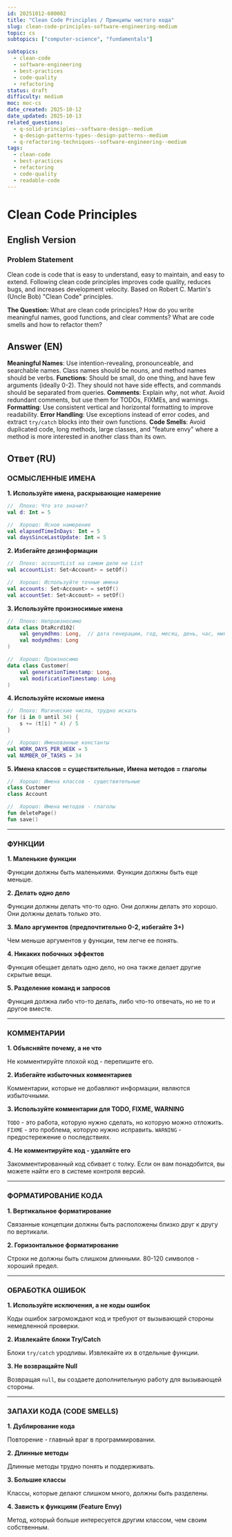 ```yaml
---
id: 20251012-600002
title: "Clean Code Principles / Принципы чистого кода"
slug: clean-code-principles-software-engineering-medium
topic: cs
subtopics: ["computer-science", "fundamentals"]

subtopics:
  - clean-code
  - software-engineering
  - best-practices
  - code-quality
  - refactoring
status: draft
difficulty: medium
moc: moc-cs
date_created: 2025-10-12
date_updated: 2025-10-13
related_questions:
  - q-solid-principles--software-design--medium
  - q-design-patterns-types--design-patterns--medium
  - q-refactoring-techniques--software-engineering--medium
tags:
  - clean-code
  - best-practices
  - refactoring
  - code-quality
  - readable-code
---
```


# Clean Code Principles

## English Version

### Problem Statement

Clean code is code that is easy to understand, easy to maintain, and easy to extend. Following clean code principles improves code quality, reduces bugs, and increases development velocity. Based on Robert C. Martin's (Uncle Bob) "Clean Code" principles.

**The Question:** What are clean code principles? How do you write meaningful names, good functions, and clear comments? What are code smells and how to refactor them?

## Answer (EN)

**Meaningful Names**: Use intention-revealing, pronounceable, and searchable names. Class names should be nouns, and method names should be verbs.
**Functions**: Should be small, do one thing, and have few arguments (ideally 0-2). They should not have side effects, and commands should be separated from queries.
**Comments**: Explain *why*, not *what*. Avoid redundant comments, but use them for TODOs, FIXMEs, and warnings.
**Formatting**: Use consistent vertical and horizontal formatting to improve readability.
**Error Handling**: Use exceptions instead of error codes, and extract `try/catch` blocks into their own functions.
**Code Smells**: Avoid duplicated code, long methods, large classes, and "feature envy" where a method is more interested in another class than its own.

## Ответ (RU)

### ОСМЫСЛЕННЫЕ ИМЕНА

**1. Используйте имена, раскрывающие намерение**

```kotlin
//  Плохо: Что это значит?
val d: Int = 5

//  Хорошо: Ясное намерение
val elapsedTimeInDays: Int = 5
val daysSinceLastUpdate: Int = 5
```

**2. Избегайте дезинформации**

```kotlin
//  Плохо: accountList на самом деле не List
val accountList: Set<Account> = setOf()

//  Хорошо: Используйте точные имена
val accounts: Set<Account> = setOf()
val accountSet: Set<Account> = setOf()
```

**3. Используйте произносимые имена**

```kotlin
//  Плохо: Непроизносимо
data class DtaRcrd102(
    val genymdhms: Long,  // дата генерации, год, месяц, день, час, минута, секунда
    val modymdhms: Long
)

//  Хорошо: Произносимо
data class Customer(
    val generationTimestamp: Long,
    val modificationTimestamp: Long
)
```

**4. Используйте искомые имена**

```kotlin
//  Плохо: Магические числа, трудно искать
for (i in 0 until 34) {
    s += (t[i] * 4) / 5
}

//  Хорошо: Именованные константы
val WORK_DAYS_PER_WEEK = 5
val NUMBER_OF_TASKS = 34
```

**5. Имена классов = существительные, Имена методов = глаголы**

```kotlin
//  Хорошо: Имена классов - существительные
class Customer
class Account

//  Хорошо: Имена методов - глаголы
fun deletePage()
fun save()
```

---

### ФУНКЦИИ

**1. Маленькие функции**

Функции должны быть маленькими. Функции должны быть еще меньше.

**2. Делать одно дело**

Функции должны делать что-то одно. Они должны делать это хорошо. Они должны делать только это.

**3. Мало аргументов (предпочтительно 0-2, избегайте 3+)**

Чем меньше аргументов у функции, тем легче ее понять.

**4. Никаких побочных эффектов**

Функция обещает делать одно дело, но она также делает другие скрытые вещи.

**5. Разделение команд и запросов**

Функция должна либо что-то делать, либо что-то отвечать, но не то и другое вместе.

---

### КОММЕНТАРИИ

**1. Объясняйте почему, а не что**

Не комментируйте плохой код - перепишите его.

**2. Избегайте избыточных комментариев**

Комментарии, которые не добавляют информации, являются избыточными.

**3. Используйте комментарии для TODO, FIXME, WARNING**

`TODO` - это работа, которую нужно сделать, но которую можно отложить. `FIXME` - это проблема, которую нужно исправить. `WARNING` - предостережение о последствиях.

**4. Не комментируйте код - удаляйте его**

Закомментированный код сбивает с толку. Если он вам понадобится, вы можете найти его в системе контроля версий.

---

### ФОРМАТИРОВАНИЕ КОДА

**1. Вертикальное форматирование**

Связанные концепции должны быть расположены близко друг к другу по вертикали.

**2. Горизонтальное форматирование**

Строки не должны быть слишком длинными. 80-120 символов - хороший предел.

---

### ОБРАБОТКА ОШИБОК

**1. Используйте исключения, а не коды ошибок**

Коды ошибок загромождают код и требуют от вызывающей стороны немедленной проверки.

**2. Извлекайте блоки Try/Catch**

Блоки `try/catch` уродливы. Извлекайте их в отдельные функции.

**3. Не возвращайте Null**

Возвращая `null`, вы создаете дополнительную работу для вызывающей стороны.

---

### ЗАПАХИ КОДА (CODE SMELLS)

**1. Дублирование кода**

Повторение - главный враг в программировании.

**2. Длинные методы**

Длинные методы трудно понять и поддерживать.

**3. Большие классы**

Классы, которые делают слишком много, должны быть разделены.

**4. Зависть к функциям (Feature Envy)**

Метод, который больше интересуется другим классом, чем своим собственным.
